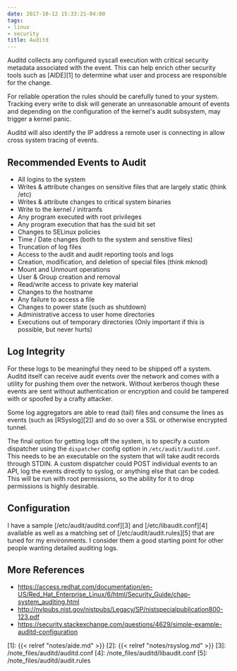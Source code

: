 ```yaml
---
date: 2017-10-12 15:33:21-04:00
tags:
- linux
- security
title: Auditd
---
```


Auditd collects any configured syscall execution with critical security
metadata associated with the event. This can help enrich other security tools
such as [AIDE][1] to determine what user and process are responsible for the
change.

For reliable operation the rules should be carefully tuned to your system.
Tracking every write to disk will generate an unreasonable amount of events and
depending on the configuration of the kernel's audit subsystem, may trigger a
kernel panic.

Auditd will also identify the IP address a remote user is connecting in allow
cross system tracing of events.

## Recommended Events to Audit

* All logins to the system
* Writes & attribute changes on sensitive files that are largely static
  (think /etc)
* Writes & attribute changes to critical system binaries
* Write to the kernel / initramfs
* Any program executed with root privileges
* Any program execution that has the suid bit set
* Changes to SELinux policies
* Time / Date changes (both to the system and sensitive files)
* Truncation of log files
* Access to the audit and audit reporting tools and logs
* Creation, modification, and deletion of special files (think mknod)
* Mount and Unmount operations
* User & Group creation and removal
* Read/write access to private key material
* Changes to the hostname
* Any failure to access a file
* Changes to power state (such as shutdown)
* Administrative access to user home directories
* Executions out of temporary directories (Only important if this is possible,
  but never hurts)

## Log Integrity

For these logs to be meaningful they need to be shipped off a system. Auditd
itself can receive audit events over the network and comes with a utility for
pushing them over the network. Without kerberos though these events are sent
without authentication or encryption and could be tampered with or spoofed by a
crafty attacker.

Some log aggregators are able to read (tail) files and consume the lines as
events (such as [RSyslog][2]) and do so over a SSL or otherwise encrypted
tunnel.

The final option for getting logs off the system, is to specify a custom
dispatcher using the `dispatcher` config option in `/etc/audit/auditd.conf`.
This needs to be an executable on the system that will take audit records
through STDIN. A custom dispatcher could POST individual events to an API, log
the events directly to syslog, or anything else that can be coded. This will be
run with root permissions, so the ability for it to drop permissions is highly
desirable.

## Configuration

I have a sample [/etc/audit/auditd.conf][3] and [/etc/libaudit.conf][4]
available as well as a matching set of [/etc/audit/audit.rules][5] that are
tuned for my environments. I consider them a good starting point for other
people wanting detailed auditing logs.

## More References

* https://access.redhat.com/documentation/en-US/Red_Hat_Enterprise_Linux/6/html/Security_Guide/chap-system_auditing.html
* http://nvlpubs.nist.gov/nistpubs/Legacy/SP/nistspecialpublication800-123.pdf
* https://security.stackexchange.com/questions/4629/simple-example-auditd-configuration

[1]: {{< relref "notes/aide.md" >}}
[2]: {{< relref "notes/rsyslog.md" >}}
[3]: /note_files/auditd/auditd.conf
[4]: /note_files/auditd/libaudit.conf
[5]: /note_files/auditd/audit.rules

